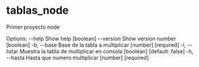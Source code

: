 # tablas_node
Primer proyecto node

Options:
      --help     Show help                                             [boolean]
      --version  Show version number                                   [boolean]
  -b, --base     Base de la tabla a multiplicar              [number] [required]
  -l, --listar   Muestra la tabla de multiplicar en consola
                                                      [boolean] [default: false]
  -h, --hasta    Hasta que numero multiplicar                [number] [required]
